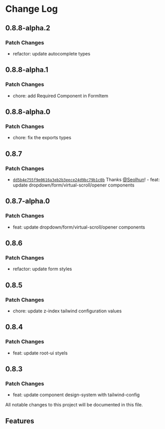 # Change Log

## 0.8.8-alpha.2

### Patch Changes

- refactor: update autocomplete types

## 0.8.8-alpha.1

### Patch Changes

- chore: add Required Component in FormItem

## 0.8.8-alpha.0

### Patch Changes

- chore: fix the exports types

## 0.8.7

### Patch Changes

- [`dd5b4e755f9e0616a3eb2b3eece24d9bc79b1c0b`](https://github.com/Seolhun/root-ui/commit/dd5b4e755f9e0616a3eb2b3eece24d9bc79b1c0b) Thanks [@Seolhun](https://github.com/Seolhun)! - feat: update dropdown/form/virtual-scroll/opener components

## 0.8.7-alpha.0

### Patch Changes

- feat: update dropdown/form/virtual-scroll/opener components

## 0.8.6

### Patch Changes

- refactor: update form styles

## 0.8.5

### Patch Changes

- chore: update z-index tailwind configuration values

## 0.8.4

### Patch Changes

- feat: update root-ui styels

## 0.8.3

### Patch Changes

- feat: update component design-system with tailwind-config

All notable changes to this project will be documented in this file.

## Features
